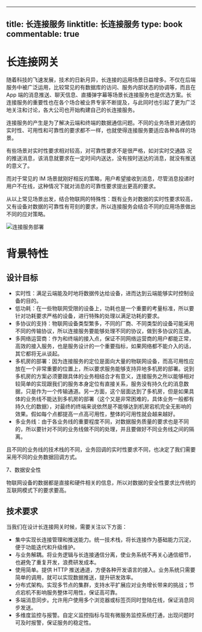 
---
title: 长连接服务
linktitle: 长连接服务
type: book
commentable: true
---

# 长连接网关

随着科技的飞速发展，技术的日新月异，长连接的运用场景日益增多。不仅在后端服务中被广泛运用，比较常见的有数据库的访问、服务内部状态的协调等，而且在 App 端的消息推送、聊天信息、直播弹字幕等场景长连接服务也是优选方案。长连接服务的重要性也在各个场合被业界专家不断提及，与此同时也引起了更为广泛地关注和讨论，各大公司也开始构建自己的长连接服务。

连接服务的产生是为了解决云端和终端的数据通信问题。不同的业务场景对通信的实时性、可用性和可靠性的要求都不一样，也就使得连接服务要适应各种各样的场景。

有些场景对实时性要求相对较高，对可靠性要求不是很严格，如对实时交通路 况的推送消息，该消息就要求在一定时间内送达，没有按时送达的消息，就没有推送的意义了。

而对于常见的 IM 场景就刚好相反的策略，用户希望接收到消息，尽管消息投递时用户不在线，这种情况下就对消息的可靠性要求提出更高的要求。

从以上常见场景出发，结合物联网的特殊性：既有业务对数据的实时性要求较高，又有设备对数据的可靠性有苛刻的要求，所以连接服务会结合不同的应用场景做出不同的应对策略。

![连接服务部署](https://s2.ax1x.com/2019/10/30/K4lQm9.png)

# 背景特性

## 设计目标

- 实时性：满足云端能及时地将数据传达给设备，进而达到云端能够实时控制设备的目的。
- 低功耗：在一些物联网受限的设备上，功耗也是一个重要的考量标准，所以要针对功耗要求严格的设备，进行特殊的处理以满足功耗的要求。
- 多协议的支持：物联网设备类型繁多，不同的厂商、不同类型的设备可能采用不同的传输协议，所以连接服务要能够处理不同的协议，做到多协议的互通。
- 多网络运营商：作为和终端的接入点，保证不同网络运营商的用户都能正常，高效的接入服务，也是服务设计的一个重要指标，如果网络都不能介入的话，其它都将无从谈起。
- 多机房的部署：因为连接服务的定位是面向大量的物联网设备，而高可用性应放在一个非常重要的位置上，所以要求服务能够支持异地多机房的部署。说到多机房的方案必须要跟具体的业务相结合才有意义，连接服务之所以能够相对较简单的实现跟我们的服务本身定位有直接关系，服务没有持久化的消息数据，只是作为一个传输通道。另一方面，这个层面达到了多机房，但是如果具体的业务线不能达到多机房的部署（这个又是非常困难的，具体业务一般都有持久化的数据），对最终的终端来说依然是不能够达到机房宕机完全无影响的效果。假如每个点都提高一点高可用性，整体的可用性就会越来越好。
- 多业务线：由于各业务线的重要程度不同，对数据服务质量的要求也是不同的，所以要针对不同的业务线做不同的处理，并且要做好不同业务线之间的隔离。

且不同的业务线的技术栈的不同，业务回调的实时性要求不同，也决定了我们需要采用不同的业务数据回调方式。

7、数据安全性

物联网设备的数据都是直接和硬件相关的信息，所以对数据的安全性要求比传统的互联网模式下的要求要高。

## 技术要求

当我们在设计长连接网关时候，需要关注以下方面：

- 集中实现长连接管理和推送能力。统一技术栈，将长连接作为基础能力沉淀，便于功能迭代和升级维护。
- 与业务解耦。将业务逻辑与长连接通信分离，使业务系统不再关心通信细节，也避免了重复开发，浪费研发成本。
- 使用简单。提供 HTTP 推送通道，方便各种开发语言的接入。业务系统只需要简单的调用，就可以实现数据推送，提升研发效率。
- 分布式架构。实现多节点的集群，支持水平扩展应对业务增长带来的挑战；节点宕机不影响服务整体可用性，保证高可靠。
- 多端消息同步。允许用户使用多个浏览器或标签页同时登陆在线，保证消息同步发送。
- 多维度监控与报警。自定义监控指标与现有微服务监控系统打通，出现问题时可及时报警，保证服务的稳定性。

    